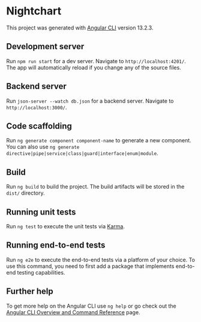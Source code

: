 # Nightchart

This project was generated with [Angular CLI](https://github.com/angular/angular-cli) version 13.2.3.

## Development server

Run `npm run start` for a dev server. Navigate to `http://localhost:4201/`. The app will automatically reload if you change any of the source files.

## Backend server

Run `json-server --watch db.json` for a backend server. Navigate to `http://localhost:3000/`.

## Code scaffolding

Run `ng generate component component-name` to generate a new component. You can also use `ng generate directive|pipe|service|class|guard|interface|enum|module`.

## Build

Run `ng build` to build the project. The build artifacts will be stored in the `dist/` directory.

## Running unit tests

Run `ng test` to execute the unit tests via [Karma](https://karma-runner.github.io).

## Running end-to-end tests

Run `ng e2e` to execute the end-to-end tests via a platform of your choice. To use this command, you need to first add a package that implements end-to-end testing capabilities.

## Further help

To get more help on the Angular CLI use `ng help` or go check out the [Angular CLI Overview and Command Reference](https://angular.io/cli) page.
